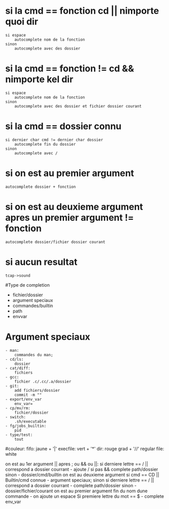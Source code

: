 # si la cmd == fonction cd || nimporte quoi dir
	si espace
		autocomplete nom de la fonction
	sinon
		autocomplete avec des dossier

# si la cmd == fonction != cd && nimporte kel dir
	si espace
		autocomplete nom de la fonction
	sinon
		autocomplete avec des dossier et fichier dossier courant

# si la cmd == dossier connu
	si dernier char cmd != dernier char dossier
		autocomplete fin du dossier
	sinon
		autocomplete avec /

# si on est au premier argument
	autocomplete dossier + fonction
# si on est au deuxieme argument apres un premier argument != fonction
	autocomplete dossier/fichier dossier courant
# si aucun resultat
	tcap->sound

#Type de completion
- fichier/dossier
- argument speciaux
- commandes/builtin
- path
- envvar

# Argument speciaux
	- man:
		commandes du man;
	- cd/ls:
		dossier
	- cat/diff:
		fichiers
	- gcc:
		fichier .c/.cc/.a/dossier
	- git:
		add fichiers/dossier
		commit -m ""
	- export/env_var
		env_var=
	- cp/mv/rm:
		fichier/dossier
	- switch:
		.sh/executable
	- fg/jobs_builtin:
		pid
	- type/test:
		tout

#couleur:
	fifo: jaune + '|'
	execfile: vert + '\*'
	dir: rouge grad + '//'
	regular file: white

on est au 1er argument || apres ; ou && ou ||:
	si derniere lettre == / || correspond a dossier courrant
		- ajoute / si pas && complete path/dossier
	sinon
		- dossier/cmd/builtin
on est au deuxieme argument
	si cmd == CD || Builtin/cmd connue
		- argument speciaux;
	sinon
		si derniere lettre == / || correspond a dossier courrant
			- complete path/dossier
		sinon
			-dossier/fichier/courant
on est au premier argument fin du nom dune commande
	- on ajoute un espace
Si premiere lettre du mot == $
	- complete env_var
